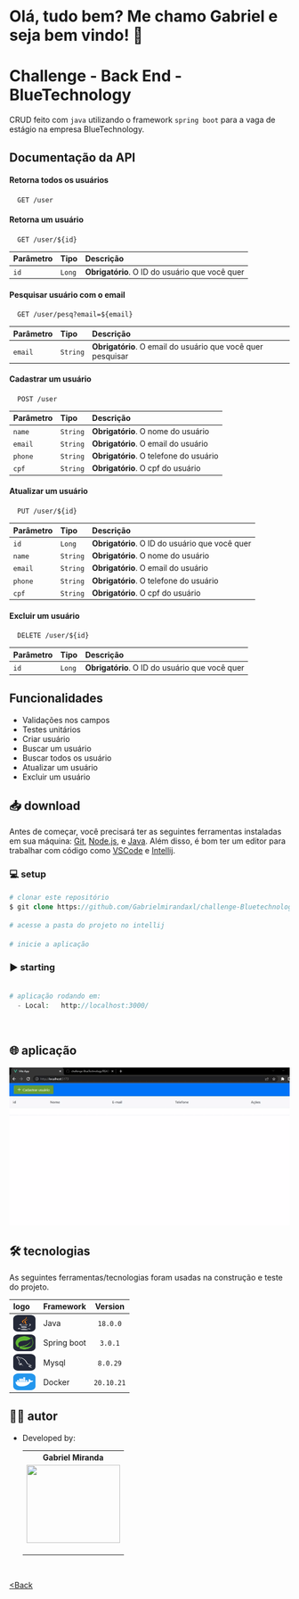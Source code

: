 # Olá, tudo bem? Me chamo Gabriel e seja bem vindo! 👋

# Challenge - Back End - BlueTechnology

CRUD feito com `java` utilizando o framework `spring boot` para a vaga de estágio na empresa BlueTechnology.

## Documentação da API

#### Retorna todos os usuários

```http
  GET /user
``` 
#### Retorna um usuário

```http
  GET /user/${id}
```

| Parâmetro   | Tipo       | Descrição                                   |
| :---------- | :--------- | :------------------------------------------ |
| `id`      | `Long` | **Obrigatório**. O ID do usuário que você quer |


#### Pesquisar usuário com o email

```http
  GET /user/pesq?email=${email}
```

| Parâmetro   | Tipo       | Descrição                                   |
| :---------- | :--------- | :------------------------------------------ |
| `email`      | `String` | **Obrigatório**. O email do usuário que você quer pesquisar |


#### Cadastrar um usuário


```http
  POST /user
```

| Parâmetro   | Tipo       | Descrição                                   |
| :---------- | :--------- | :------------------------------------------ |
| `name`      | `String` | **Obrigatório**. O nome do usuário |
| `email`      | `String` | **Obrigatório**. O email do usuário |
| `phone`      | `String` | **Obrigatório**. O telefone do usuário |
| `cpf`      | `String` | **Obrigatório**. O cpf do usuário |

#### Atualizar um usuário

```http
  PUT /user/${id}
```

| Parâmetro   | Tipo       | Descrição                                   |
| :---------- | :--------- | :------------------------------------------ |
| `id`      | `Long` | **Obrigatório**. O ID do usuário que você quer |
| `name`      | `String` | **Obrigatório**. O nome do usuário |
| `email`      | `String` | **Obrigatório**. O email do usuário |
| `phone`      | `String` | **Obrigatório**. O telefone do usuário |
| `cpf`      | `String` | **Obrigatório**. O cpf do usuário |


#### Excluir um usuário

```http
  DELETE /user/${id}
```

| Parâmetro   | Tipo       | Descrição                                   |
| :---------- | :--------- | :------------------------------------------ |
| `id`      | `Long` | **Obrigatório**. O ID do usuário que você quer |

## Funcionalidades

- Validações nos campos
- Testes unitários
- Criar usuário
- Buscar um usuário
- Buscar todos os usuário
- Atualizar um usuário
- Excluir um usuário


## 📥 download

Antes de começar, você precisará ter as seguintes ferramentas instaladas em sua máquina:
[Git](https://git-scm.com), [Node.js](https://nodejs.org/en/),  e [Java](https://www.java.com/pt-BR/).
Além disso, é bom ter um editor para trabalhar com código como [VSCode](https://code.visualstudio.com/) e [Intellij](https://www.jetbrains.com/pt-br/idea/download/).

### 💻 setup

```php
# clonar este repositório
$ git clone https://github.com/Gabrielmirandaxl/challenge-Bluetechnology

# acesse a pasta do projeto no intellij

# inicie a aplicação

```

### ▶ starting
```php

# aplicação rodando em:
  - Local:   http://localhost:3000/ 
```


<br>

## 🌐 aplicação
<img width="900" heigth="900"  src="https://github.com/Gabrielmirandaxl/gif/blob/main/2023-01-14%2021-46-26.gif">

<br>

## 🛠 tecnologias

As seguintes ferramentas/tecnologias foram usadas na construção e teste do projeto.
<br>

| logo               | Framework                  | Version      |
| :----------------- | :------------------------- | :----------: |
| <img align="center" alt="vue" height="30" width="40" src="https://github.com/tandpfun/skill-icons/blob/main/icons/Java-Dark.svg">| Java  |  `18.0.0`       |
| <img align="center" alt="vue" height="30" width="40" src="https://github.com/tandpfun/skill-icons/blob/main/icons/Spring-Dark.svg">| Spring boot  |  `3.0.1`       |
| <img align="center" alt="js" height="30" width="40" src="https://github.com/tandpfun/skill-icons/blob/main/icons/MySQL-Dark.svg"> | Mysql |  `8.0.29`      |
| <img align="center" alt="node" height="30" width="40" src="https://github.com/tandpfun/skill-icons/blob/main/icons/Docker.svg"> | Docker      |  `20.10.21`       |


              
## ✍🏼 autor


<div align=left>

- <table>
 <p>  Developed by:</p>
  <tr align=center>
    <th><strong> Gabriel Miranda </strong></th>
  </tr>
   <td>
      <a href="https://github.com/Gabrielmirandaxl">
        <img width="168" height="140" src="https://user-images.githubusercontent.com/82064724/179410818-bc9e953b-83b1-4f23-9d05-ad702abf0f29.png" > <p align="left">
</p></a>
    </td>

</table>
</div>

<div align=left>

<br>

	
 [<Back](#olá-tudo-bem-me-chamo-gabriel-e-seja-bem-vindo-)


